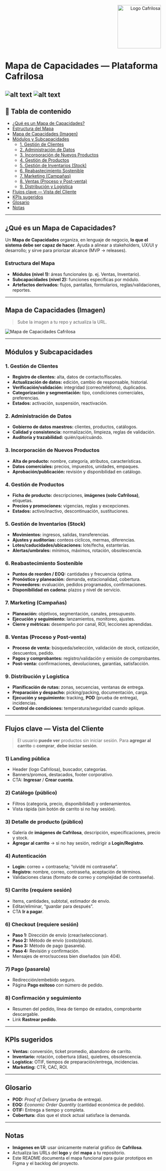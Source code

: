 <p align="right">
  <!-- Reemplaza la URL por el logo oficial de Cafrilosa en tu repo -->
  <img src="https://raw.githubusercontent.com/tu-org/tu-repo/main/assets/logo-cafrilosa.png" alt="Logo Cafrilosa" width="140">
</p>

# Mapa de Capacidades — Plataforma **Cafrilosa**
![alt text](<Capa 1.png>)
![alt text](Capa.png)
---

## 📌 Tabla de contenido
- [¿Qué es un Mapa de Capacidades?](#qué-es-un-mapa-de-capacidades)
- [Estructura del Mapa](#estructura-del-mapa)
- [Mapa de Capacidades (Imagen)](#mapa-de-capacidades-imagen)
- [Módulos y Subcapacidades](#módulos-y-subcapacidades)
  - [1. Gestión de Clientes](#1-gestión-de-clientes)
  - [2. Administración de Datos](#2-administración-de-datos)
  - [3. Incorporación de Nuevos Productos](#3-incorporación-de-nuevos-productos)
  - [4. Gestión de Productos](#4-gestión-de-productos)
  - [5. Gestión de Inventarios (Stock)](#5-gestión-de-inventarios-stock)
  - [6. Reabastecimiento Sostenible](#6-reabastecimiento-sostenible)
  - [7. Marketing (Campañas)](#7-marketing-campañas)
  - [8. Ventas (Proceso y Post-venta)](#8-ventas-proceso-y-post-venta)
  - [9. Distribución y Logística](#9-distribución-y-logística)
- [Flujos clave — Vista del Cliente](#flujos-clave--vista-del-cliente)
- [KPIs sugeridos](#kpis-sugeridos)
- [Glosario](#glosario)
- [Notas](#notas)

---

## ¿Qué es un Mapa de Capacidades?
Un **Mapa de Capacidades** organiza, en lenguaje de negocio, **lo que el sistema debe ser capaz de hacer**. Ayuda a alinear a stakeholders, UX/UI y desarrollo; y sirve para priorizar alcance (MVP → releases).

### Estructura del Mapa
- **Módulos (nivel 1):** áreas funcionales (p. ej. Ventas, Inventario).
- **Subcapacidades (nivel 2):** funciones específicas por módulo.
- **Artefactos derivados:** flujos, pantallas, formularios, reglas/validaciones, reportes.

---

## Mapa de Capacidades (Imagen)
> Sube la imagen a tu repo y actualiza la URL.

![Mapa de Capacidades Cafrilosa](https://raw.githubusercontent.com/tu-org/tu-repo/main/docs/img/mapa-capacidades-cafrilosa.png)

---

## Módulos y Subcapacidades

### 1. Gestión de Clientes
- **Registro de clientes:** alta, datos de contacto/fiscales.  
- **Actualización de datos:** edición, cambio de responsable, historial.  
- **Verificación/validación:** integridad (correo/teléfono), duplicados.  
- **Categorización y segmentación:** tipo, condiciones comerciales, preferencias.  
- **Estados:** activación, suspensión, reactivación.

### 2. Administración de Datos
- **Gobierno de datos maestros:** clientes, productos, catálogos.  
- **Calidad y consistencia:** normalización, limpieza, reglas de validación.  
- **Auditoría y trazabilidad:** quién/qué/cuándo.

### 3. Incorporación de Nuevos Productos
- **Alta de producto:** nombre, categoría, atributos, características.  
- **Datos comerciales:** precios, impuestos, unidades, empaques.  
- **Aprobación/publicación:** revisión y disponibilidad en catálogo.

### 4. Gestión de Productos
- **Ficha de producto:** descripciones, **imágenes (solo Cafrilosa)**, etiquetas.  
- **Precios y promociones:** vigencias, reglas y excepciones.  
- **Estados:** activo/inactivo, descontinuación, sustituciones.

### 5. Gestión de Inventarios (Stock)
- **Movimientos:** ingresos, salidas, transferencias.  
- **Ajustes y auditorías:** conteos cíclicos, mermas, diferencias.  
- **Lotes/caducidades/ubicaciones:** lote/fecha, estanterías.  
- **Alertas/umbrales:** mínimos, máximos, rotación, obsolescencia.

### 6. Reabastecimiento Sostenible
- **Puntos de reorden / EOQ:** cantidades y frecuencia óptima.  
- **Pronóstico y planeación:** demanda, estacionalidad, cobertura.  
- **Proveedores:** evaluación, pedidos programados, confirmaciones.  
- **Disponibilidad en cadena:** plazos y nivel de servicio.

### 7. Marketing (Campañas)
- **Planeación:** objetivos, segmentación, canales, presupuesto.  
- **Ejecución y seguimiento:** lanzamientos, monitoreo, ajustes.  
- **Cierre y métricas:** desempeño por canal, ROI, lecciones aprendidas.

### 8. Ventas (Proceso y Post-venta)
- **Proceso de venta:** búsqueda/selección, validación de stock, cotización, descuentos, pedido.  
- **Pagos y comprobantes:** registro/validación y emisión de comprobantes.  
- **Post-venta:** confirmaciones, devoluciones, garantías, satisfacción.

### 9. Distribución y Logística
- **Planificación de rutas:** zonas, secuencias, ventanas de entrega.  
- **Preparación y despacho:** picking/packing, documentación, carga.  
- **Ejecución y seguimiento:** tracking, **POD** (prueba de entrega), incidencias.  
- **Control de condiciones:** temperatura/seguridad cuando aplique.

---

## Flujos clave — Vista del Cliente
> El usuario **puede ver** productos sin iniciar sesión. Para **agregar al carrito** o **comprar**, **debe iniciar sesión**.

### 1) Landing pública
- Header (logo Cafrilosa), buscador, categorías.  
- Banners/promos, destacados, footer corporativo.  
- CTA: **Ingresar** / **Crear cuenta**.

### 2) Catálogo (público)
- Filtros (categoría, precio, disponibilidad) y ordenamientos.  
- Vista rápida (sin botón de carrito si no hay sesión).

### 3) Detalle de producto (público)
- Galería de **imágenes de Cafrilosa**, descripción, especificaciones, precio y stock.  
- **Agregar al carrito** → si no hay sesión, redirigir a **Login/Registro**.

### 4) Autenticación
- **Login:** correo + contraseña; “olvidé mi contraseña”.  
- **Registro:** nombre, correo, contraseña, aceptación de términos.  
- Validaciones claras (formato de correo y complejidad de contraseña).

### 5) Carrito (requiere sesión)
- Items, cantidades, subtotal, estimador de envío.  
- Editar/eliminar, “guardar para después”.  
- CTA **Ir a pagar**.

### 6) Checkout (requiere sesión)
- **Paso 1:** Dirección de envío (crear/seleccionar).  
- **Paso 2:** Método de envío (costo/plazo).  
- **Paso 3:** Método de pago (pasarela).  
- **Paso 4:** Revisión y confirmación.  
- Mensajes de error/success bien diseñados (sin 404).

### 7) Pago (pasarela)
- Redirección/embebido seguro.  
- Página **Pago exitoso** con número de pedido.

### 8) Confirmación y seguimiento
- Resumen del pedido, línea de tiempo de estados, comprobante descargable.  
- Link **Rastrear pedido**.

---

## KPIs sugeridos
- **Ventas:** conversión, ticket promedio, abandono de carrito.  
- **Inventario:** rotación, cobertura (días), quiebres, obsolescencia.  
- **Logística:** OTIF, tiempos de preparación/entrega, incidencias.  
- **Marketing:** CTR, CAC, ROI.

---

## Glosario
- **POD:** *Proof of Delivery* (prueba de entrega).  
- **EOQ:** *Economic Order Quantity* (cantidad económica de pedido).  
- **OTIF:** Entrega a tiempo y completa.  
- **Cobertura:** días que el stock actual satisface la demanda.

---

## Notas
- **Imágenes en UI:** usar únicamente material gráfico de **Cafrilosa**.  
- Actualiza las URLs del **logo** y del **mapa** a tu repositorio.  
- Este README documenta el mapa funcional para guiar prototipos en Figma y el backlog del proyecto.
